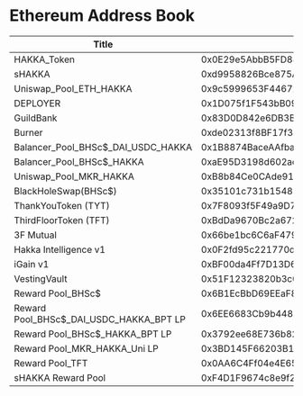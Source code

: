 # Ethereum Address Book

| Title | Address | Link |
| -------- | -------- | -------- |
| HAKKA_Token     | 0x0E29e5AbbB5FD88e28b2d355774e73BD47dE3bcd     |  [<img src="https://i.imgur.com/2p4MOBR.png">](https://etherscan.io/address/0x0E29e5AbbB5FD88e28b2d355774e73BD47dE3bcd)  |
| sHAKKA     | 0xd9958826Bce875A75cc1789D5929459E6ff15040     |  [<img src="https://i.imgur.com/2p4MOBR.png">](https://etherscan.io/address/0xd9958826Bce875A75cc1789D5929459E6ff15040)  |
| Uniswap_Pool_ETH_HAKKA     | 0x9c5999653F44672336C2ef0A0008587fA8b9957E     |  [<img src="https://i.imgur.com/2p4MOBR.png">](https://etherscan.io/address/0x9c5999653F44672336C2ef0A0008587fA8b9957E)  |
| DEPLOYER     | 0x1D075f1F543bB09Df4530F44ed21CA50303A65B2     |  [<img src="https://i.imgur.com/2p4MOBR.png">](https://etherscan.io/address/0x1D075f1F543bB09Df4530F44ed21CA50303A65B2)  |
| GuildBank     | 0x83D0D842e6DB3B020f384a2af11bD14787BEC8E7     |  [<img src="https://i.imgur.com/2p4MOBR.png">](https://etherscan.io/address/0x83D0D842e6DB3B020f384a2af11bD14787BEC8E7)  |
| Burner     | 0xde02313f8BF17f31380c63e41CDECeE98Bc2b16d     |  [<img src="https://i.imgur.com/2p4MOBR.png">](https://etherscan.io/address/0xde02313f8BF17f31380c63e41CDECeE98Bc2b16d)  |
| Balancer_Pool_BHSc$_DAI_USDC_HAKKA     | 0x1B8874BaceAAfba9eA194a625d12E8b270D77016     |  [<img src="https://i.imgur.com/2p4MOBR.png">](https://etherscan.io/address/0x1B8874BaceAAfba9eA194a625d12E8b270D77016)  |
| Balancer_Pool_BHSc$_HAKKA     |0xaE95D3198d602acFB18F9188d733d710e14A27Dd     |  [<img src="https://i.imgur.com/2p4MOBR.png">](https://etherscan.io/address/0xaE95D3198d602acFB18F9188d733d710e14A27Dd)  |
| Uniswap_Pool_MKR_HAKKA     | 0xB8b84Ce0CAde916988BD129EaFd7934ADE5Fa6a9     |  [<img src="https://i.imgur.com/2p4MOBR.png">](https://etherscan.io/address/0xB8b84Ce0CAde916988BD129EaFd7934ADE5Fa6a9)  |
| BlackHoleSwap(BHSc$)     | 0x35101c731b1548B5e48bb23F99eDBc2f5c341935     |  [<img src="https://i.imgur.com/2p4MOBR.png">](https://etherscan.io/address/0x35101c731b1548B5e48bb23F99eDBc2f5c341935)  |
| ThankYouToken (TYT)     | 0x7F8093f5F49a9D7F0334f8017fF777F1893032d5     |  [<img src="https://i.imgur.com/2p4MOBR.png">](https://etherscan.io/address/0x7F8093f5F49a9D7F0334f8017fF777F1893032d5)  |
| ThirdFloorToken (TFT)     | 0xBdDa9670Bc2a672c36ccE0102ce8C69B12E9deE3     |  [<img src="https://i.imgur.com/2p4MOBR.png">](https://etherscan.io/address/0xBdDa9670Bc2a672c36ccE0102ce8C69B12E9deE3)  |
| 3F Mutual     | 0x66be1bc6C6aF47900BBD4F3711801bE6C2c6CB32     |  [<img src="https://i.imgur.com/2p4MOBR.png">](https://etherscan.io/address/0x66be1bc6C6aF47900BBD4F3711801bE6C2c6CB32)  |
| Hakka Intelligence v1    | 0x0F2fd95c221770d108aCD5363D25b06Bdc43140B     |  [<img src="https://i.imgur.com/2p4MOBR.png">](https://etherscan.io/address/0x0F2fd95c221770d108aCD5363D25b06Bdc43140B)  |
| iGain v1     | 0xBF00da4Ff7D13D678A0E897C683E79e99B64B6AB     |  [<img src="https://i.imgur.com/2p4MOBR.png">](https://etherscan.io/address/0xBF00da4Ff7D13D678A0E897C683E79e99B64B6AB)  |
| VestingVault     | 0x51F12323820b3c0077864990d9E6aD9604238Ed6     |  [<img src="https://i.imgur.com/2p4MOBR.png">](https://etherscan.io/address/0x51F12323820b3c0077864990d9E6aD9604238Ed6)  |
| Reward Pool_BHSc$     | 0x6B1EcBbD69EEaF8d089bDCe4dAAa4165f8C3Ff11     |  [<img src="https://i.imgur.com/2p4MOBR.png">](https://etherscan.io/address/0x6B1EcBbD69EEaF8d089bDCe4dAAa4165f8C3Ff11)  |
| Reward Pool_BHSc$_DAI_USDC_HAKKA_BPT LP     | 0x6EE6683Cb9b44810369C873679f8073bCBE52F27     |  [<img src="https://i.imgur.com/2p4MOBR.png">](https://etherscan.io/address/0x6EE6683Cb9b44810369C873679f8073bCBE52F27)  |
| Reward Pool_BHSc$_HAKKA_BPT LP     | 0x3792ee68E736b8214D4eDC91b1B3340B525e00BF     |  [<img src="https://i.imgur.com/2p4MOBR.png">](https://etherscan.io/address/0x3792ee68E736b8214D4eDC91b1B3340B525e00BF)  |
| Reward Pool_MKR_HAKKA_Uni LP     | 0x3BD145F66203B19CE7BeDaAC9A8147E08EA64645     |  [<img src="https://i.imgur.com/2p4MOBR.png">](https://etherscan.io/address/0x3BD145F66203B19CE7BeDaAC9A8147E08EA64645)  |
| Reward Pool_TFT     | 0x0AA6C4Ff04e4E6512c5348f4B04685af2Cd11058     |  [<img src="https://i.imgur.com/2p4MOBR.png">](https://etherscan.io/address/0x0AA6C4Ff04e4E6512c5348f4B04685af2Cd11058)  |
| sHAKKA Reward Pool     | 0xF4D1F9674c8e9f29A69DC2E6f841292e675B7977     |  [<img src="https://i.imgur.com/2p4MOBR.png">](https://etherscan.io/address/0xF4D1F9674c8e9f29A69DC2E6f841292e675B7977)  |

